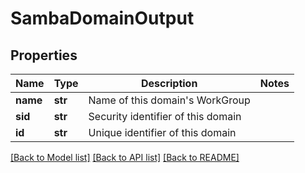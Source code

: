 # SambaDomainOutput

## Properties
Name | Type | Description | Notes
------------ | ------------- | ------------- | -------------
**name** | **str** | Name of this domain&#39;s WorkGroup | 
**sid** | **str** | Security identifier of this domain | 
**id** | **str** | Unique identifier of this domain | 

[[Back to Model list]](../README.md#documentation-for-models) [[Back to API list]](../README.md#documentation-for-api-endpoints) [[Back to README]](../README.md)


